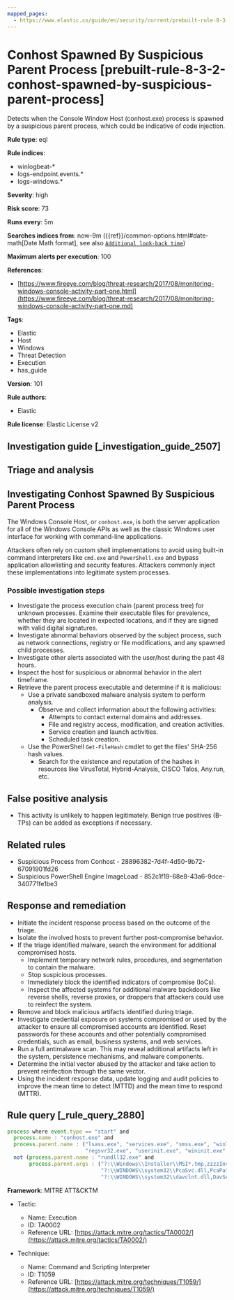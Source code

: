 ```yaml
---
mapped_pages:
  - https://www.elastic.co/guide/en/security/current/prebuilt-rule-8-3-2-conhost-spawned-by-suspicious-parent-process.html
---
```


# Conhost Spawned By Suspicious Parent Process [prebuilt-rule-8-3-2-conhost-spawned-by-suspicious-parent-process]

Detects when the Console Window Host (conhost.exe) process is spawned by a suspicious parent process, which could be indicative of code injection.

**Rule type**: eql

**Rule indices**:

* winlogbeat-*
* logs-endpoint.events.*
* logs-windows.*

**Severity**: high

**Risk score**: 73

**Runs every**: 5m

**Searches indices from**: now-9m ({{ref}}/common-options.html#date-math[Date Math format], see also [`Additional look-back time`](docs-content://solutions/security/detect-and-alert/create-detection-rule.md#rule-schedule))

**Maximum alerts per execution**: 100

**References**:

* [https://www.fireeye.com/blog/threat-research/2017/08/monitoring-windows-console-activity-part-one.html](https://www.fireeye.com/blog/threat-research/2017/08/monitoring-windows-console-activity-part-one.md)

**Tags**:

* Elastic
* Host
* Windows
* Threat Detection
* Execution
* has_guide

**Version**: 101

**Rule authors**:

* Elastic

**Rule license**: Elastic License v2

## Investigation guide [_investigation_guide_2507]

## Triage and analysis

## Investigating Conhost Spawned By Suspicious Parent Process

The Windows Console Host, or `conhost.exe`, is both the server application for all of the Windows Console APIs as well as
the classic Windows user interface for working with command-line applications.

Attackers often rely on custom shell implementations to avoid using built-in command interpreters like `cmd.exe` and
`PowerShell.exe` and bypass application allowlisting and security features. Attackers commonly inject these implementations into
legitimate system processes.

### Possible investigation steps

- Investigate the process execution chain (parent process tree) for unknown processes. Examine their executable files
for prevalence, whether they are located in expected locations, and if they are signed with valid digital signatures.
- Investigate abnormal behaviors observed by the subject process, such as network connections, registry or file
modifications, and any spawned child processes.
- Investigate other alerts associated with the user/host during the past 48 hours.
- Inspect the host for suspicious or abnormal behavior in the alert timeframe.
- Retrieve the parent process executable and determine if it is malicious:
  - Use a private sandboxed malware analysis system to perform analysis.
    - Observe and collect information about the following activities:
      - Attempts to contact external domains and addresses.
      - File and registry access, modification, and creation activities.
      - Service creation and launch activities.
      - Scheduled task creation.
  - Use the PowerShell `Get-FileHash` cmdlet to get the files' SHA-256 hash values.
    - Search for the existence and reputation of the hashes in resources like VirusTotal, Hybrid-Analysis, CISCO Talos, Any.run, etc.

## False positive analysis

- This activity is unlikely to happen legitimately. Benign true positives (B-TPs) can be added as exceptions if necessary.

## Related rules

- Suspicious Process from Conhost - 28896382-7d4f-4d50-9b72-67091901fd26
- Suspicious PowerShell Engine ImageLoad - 852c1f19-68e8-43a6-9dce-340771fe1be3

## Response and remediation

- Initiate the incident response process based on the outcome of the triage.
- Isolate the involved hosts to prevent further post-compromise behavior.
- If the triage identified malware, search the environment for additional compromised hosts.
  - Implement temporary network rules, procedures, and segmentation to contain the malware.
  - Stop suspicious processes.
  - Immediately block the identified indicators of compromise (IoCs).
  - Inspect the affected systems for additional malware backdoors like reverse shells, reverse proxies, or droppers that
  attackers could use to reinfect the system.
- Remove and block malicious artifacts identified during triage.
- Investigate credential exposure on systems compromised or used by the attacker to ensure all compromised accounts are
identified. Reset passwords for these accounts and other potentially compromised credentials, such as email, business
systems, and web services.
- Run a full antimalware scan. This may reveal additional artifacts left in the system, persistence mechanisms, and
malware components.
- Determine the initial vector abused by the attacker and take action to prevent reinfection through the same vector.
- Using the incident response data, update logging and audit policies to improve the mean time to detect (MTTD) and the
mean time to respond (MTTR).

## Rule query [_rule_query_2880]

```js
process where event.type == "start" and
  process.name : "conhost.exe" and
  process.parent.name : ("lsass.exe", "services.exe", "smss.exe", "winlogon.exe", "explorer.exe", "dllhost.exe", "rundll32.exe",
                         "regsvr32.exe", "userinit.exe", "wininit.exe", "spoolsv.exe", "ctfmon.exe") and
  not (process.parent.name : "rundll32.exe" and
       process.parent.args : ("?:\\Windows\\Installer\\MSI*.tmp,zzzzInvokeManagedCustomActionOutOfProc",
                              "?:\\WINDOWS\\system32\\PcaSvc.dll,PcaPatchSdbTask",
                              "?:\\WINDOWS\\system32\\davclnt.dll,DavSetCookie"))
```

**Framework**: MITRE ATT&CKTM

* Tactic:

    * Name: Execution
    * ID: TA0002
    * Reference URL: [https://attack.mitre.org/tactics/TA0002/](https://attack.mitre.org/tactics/TA0002/)

* Technique:

    * Name: Command and Scripting Interpreter
    * ID: T1059
    * Reference URL: [https://attack.mitre.org/techniques/T1059/](https://attack.mitre.org/techniques/T1059/)



